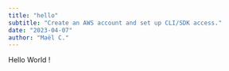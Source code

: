 ```yaml
---
title: "hello"
subtitle: "Create an AWS account and set up CLI/SDK access."
date: "2023-04-07"
author: "Maël C."
---
```


Hello World !
